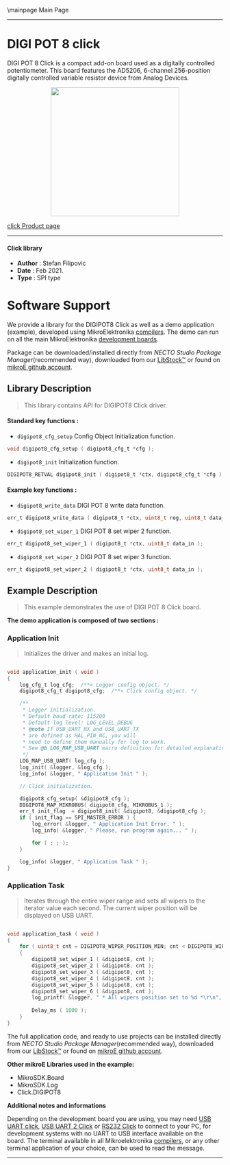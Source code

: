 \mainpage Main Page

---
# DIGI POT 8 click

DIGI POT 8 Click is a compact add-on board used as a digitally controlled potentiometer. This board features the AD5206, 6-channel 256-position digitally controlled variable resistor device from Analog Devices.

<p align="center">
  <img src="https://download.mikroe.com/images/click_for_ide/digi_pot_8_click.png" height=300px>
</p>

[click Product page](https://www.mikroe.com/digi-pot-8-click)

---


#### Click library

- **Author**        : Stefan Filipovic
- **Date**          : Feb 2021.
- **Type**          : SPI type


# Software Support

We provide a library for the DIGIPOT8 Click
as well as a demo application (example), developed using MikroElektronika
[compilers](https://www.mikroe.com/necto-studio).
The demo can run on all the main MikroElektronika [development boards](https://www.mikroe.com/development-boards).

Package can be downloaded/installed directly from *NECTO Studio Package Manager*(recommended way), downloaded from our [LibStock&trade;](https://libstock.mikroe.com) or found on [mikroE github account](https://github.com/MikroElektronika/mikrosdk_click_v2/tree/master/clicks).

## Library Description

> This library contains API for DIGIPOT8 Click driver.

#### Standard key functions :

- `digipot8_cfg_setup` Config Object Initialization function.
```c
void digipot8_cfg_setup ( digipot8_cfg_t *cfg );
```

- `digipot8_init` Initialization function.
```c
DIGIPOT8_RETVAL digipot8_init ( digipot8_t *ctx, digipot8_cfg_t *cfg );
```

#### Example key functions :

- `digipot8_write_data` DIGI POT 8 write data function.
```c
err_t digipot8_write_data ( digipot8_t *ctx, uint8_t reg, uint8_t data_in )
```

- `digipot8_set_wiper_1` DIGI POT 8 set wiper 2 function.
```c
err_t digipot8_set_wiper_1 ( digipot8_t *ctx, uint8_t data_in );
```

- `digipot8_set_wiper_2` DIGI POT 8 set wiper 3 function.
```c
err_t digipot8_set_wiper_2 ( digipot8_t *ctx, uint8_t data_in );
```

## Example Description

> This example demonstrates the use of DIGI POT 8 Click board.

**The demo application is composed of two sections :**

### Application Init

> Initializes the driver and makes an initial log.

```c

void application_init ( void )
{
    log_cfg_t log_cfg;  /**< Logger config object. */
    digipot8_cfg_t digipot8_cfg;  /**< Click config object. */

    /** 
     * Logger initialization.
     * Default baud rate: 115200
     * Default log level: LOG_LEVEL_DEBUG
     * @note If USB_UART_RX and USB_UART_TX 
     * are defined as HAL_PIN_NC, you will 
     * need to define them manually for log to work. 
     * See @b LOG_MAP_USB_UART macro definition for detailed explanation.
     */
    LOG_MAP_USB_UART( log_cfg );
    log_init( &logger, &log_cfg );
    log_info( &logger, " Application Init " );

    // Click initialization.

    digipot8_cfg_setup( &digipot8_cfg );
    DIGIPOT8_MAP_MIKROBUS( digipot8_cfg, MIKROBUS_1 );
    err_t init_flag  = digipot8_init( &digipot8, &digipot8_cfg );
    if ( init_flag == SPI_MASTER_ERROR ) {
        log_error( &logger, " Application Init Error. " );
        log_info( &logger, " Please, run program again... " );

        for ( ; ; );
    }

    log_info( &logger, " Application Task " );
}

```

### Application Task

> Iterates through the entire wiper range and sets all wipers to 
> the iterator value each second. 
> The current wiper position will be displayed on USB UART.

```c

void application_task ( void )
{
    for ( uint8_t cnt = DIGIPOT8_WIPER_POSITION_MIN; cnt < DIGIPOT8_WIPER_POSITION_MAX; cnt += 5 )
    {
        digipot8_set_wiper_1 ( &digipot8, cnt );
        digipot8_set_wiper_2 ( &digipot8, cnt );
        digipot8_set_wiper_3 ( &digipot8, cnt );
        digipot8_set_wiper_4 ( &digipot8, cnt );
        digipot8_set_wiper_5 ( &digipot8, cnt );
        digipot8_set_wiper_6 ( &digipot8, cnt );
        log_printf( &logger, " * All wipers position set to %d *\r\n", ( uint16_t ) cnt );
        
        Delay_ms ( 1000 );
    }
}

```

The full application code, and ready to use projects can be installed directly from *NECTO Studio Package Manager*(recommended way), downloaded from our [LibStock&trade;](https://libstock.mikroe.com) or found on [mikroE github account](https://github.com/MikroElektronika/mikrosdk_click_v2/tree/master/clicks).

**Other mikroE Libraries used in the example:**

- MikroSDK.Board
- MikroSDK.Log
- Click.DIGIPOT8

**Additional notes and informations**

Depending on the development board you are using, you may need
[USB UART click](https://shop.mikroe.com/usb-uart-click),
[USB UART 2 Click](https://shop.mikroe.com/usb-uart-2-click) or
[RS232 Click](https://shop.mikroe.com/rs232-click) to connect to your PC, for
development systems with no UART to USB interface available on the board. The
terminal available in all Mikroelektronika
[compilers](https://shop.mikroe.com/compilers), or any other terminal application
of your choice, can be used to read the message.

---
